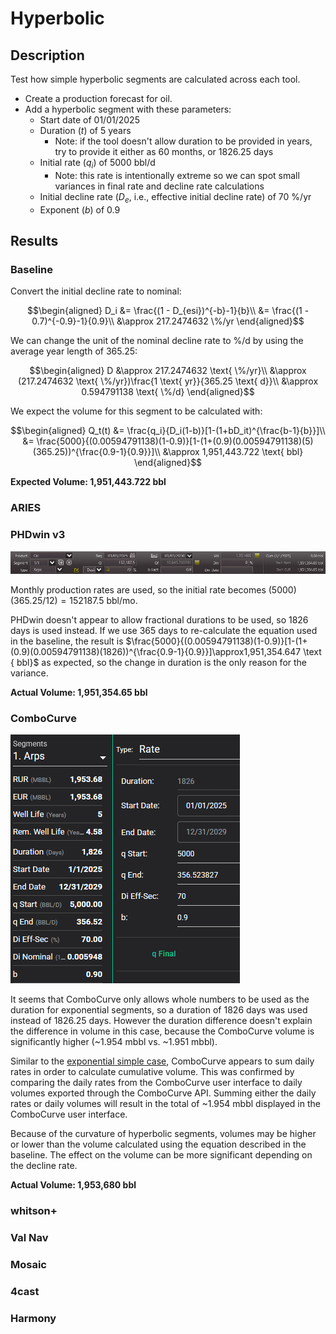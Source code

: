 # Hyperbolic

## Description

Test how simple hyperbolic segments are calculated across each tool.

- Create a production forecast for oil.
- Add a hyperbolic segment with these parameters:
  - Start date of 01/01/2025
  - Duration ($t$) of 5 years
    - Note: if the tool doesn't allow duration to be provided in years, try to provide it either as 60 months, or 1826.25 days
  - Initial rate ($q_i$) of 5000 bbl/d
    - Note: this rate is intentionally extreme so we can spot small variances in final rate and decline rate calculations
  - Initial decline rate ($D_e$, i.e., effective initial decline rate) of 70 %/yr
  - Exponent ($b$) of 0.9

## Results

### Baseline

Convert the initial decline rate to nominal:

```math
\begin{aligned}
D_i &= \frac{(1 - D_{esi})^{-b}-1}{b}\\
&= \frac{(1 - 0.7)^{-0.9}-1}{0.9}\\
&\approx 217.2474632 \%/yr
\end{aligned}
```

We can change the unit of the nominal decline rate to %/d by using the average year length of 365.25:

```math
\begin{aligned}
D &\approx 217.2474632 \text{ \%/yr}\\
&\approx (217.2474632 \text{ \%/yr})\frac{1 \text{ yr}}{365.25 \text{ d}}\\
&\approx 0.594791138 \text{ \%/d}
\end{aligned}
```

We expect the volume for this segment to be calculated with:

```math
\begin{aligned}
Q_t(t) &= \frac{q_i}{D_i(1-b)}[1-(1+bD_it)^{\frac{b-1}{b}}]\\
&= \frac{5000}{(0.00594791138)(1-0.9)}[1-(1+(0.9)(0.00594791138)(5)(365.25))^{\frac{0.9-1}{0.9}}]\\
&\approx 1,951,443.722 \text{ bbl}
\end{aligned}
```

**Expected Volume: 1,951,443.722 bbl**

### ARIES

### PHDwin v3

![PHDwin v3 hyperbolic segment](phdwin.png)

Monthly production rates are used, so the initial rate becomes $(5000)(365.25/12)=152187.5 \text{ bbl/mo}$.

PHDwin doesn't appear to allow fractional durations to be used, so 1826 days is used instead. If we use 365 days to re-calculate the equation used in the baseline, the result is $\frac{5000}{(0.00594791138)(1-0.9)}[1-(1+(0.9)(0.00594791138)(1826))^{\frac{0.9-1}{0.9}}]\approx1,951,354.647 \text { bbl}$ as expected, so the change in duration is the only reason for the variance.

**Actual Volume: 1,951,354.65 bbl**

### ComboCurve

![ComboCurve hyperbolic segment](combocurve.png)

It seems that ComboCurve only allows whole numbers to be used as the duration for exponential segments, so a duration of 1826 days was used instead of 1826.25 days. However the duration difference doesn't explain the difference in volume in this case, because the ComboCurve volume is significantly higher (~1.954 mbbl vs. ~1.951 mbbl).

Similar to the [exponential simple case](./../03-exponential-simple/README.md), ComboCurve appears to sum daily rates in order to calculate cumulative volume. This was confirmed by comparing the daily rates from the ComboCurve user interface to daily volumes exported through the ComboCurve API. Summing either the daily rates or daily volumes will result in the total of ~1.954 mbbl displayed in the ComboCurve user interface.

Because of the curvature of hyperbolic segments, volumes may be higher or lower than the volume calculated using the equation described in the baseline. The effect on the volume can be more significant depending on the decline rate.

**Actual Volume: 1,953,680 bbl**

### whitson+

### Val Nav

### Mosaic

### 4cast

### Harmony

